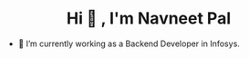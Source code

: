 # <center> Hi 👋 , I'm Navneet Pal </center>

- 🔭 I’m currently working as a Backend Developer in Infosys.

<!--
**NavneetPal/NavneetPal** is a ✨ _special_ ✨ repository because its `README.md` (this file) appears on your GitHub profile.

Here are some ideas to get you started:


- 🌱 I’m currently learning ...
- 👯 I’m looking to collaborate on ...
- 🤔 I’m looking for help with ...
- 💬 Ask me about ...
- 📫 How to reach me: ...
- 😄 Pronouns: ...
- ⚡ Fun fact: ...
-->
